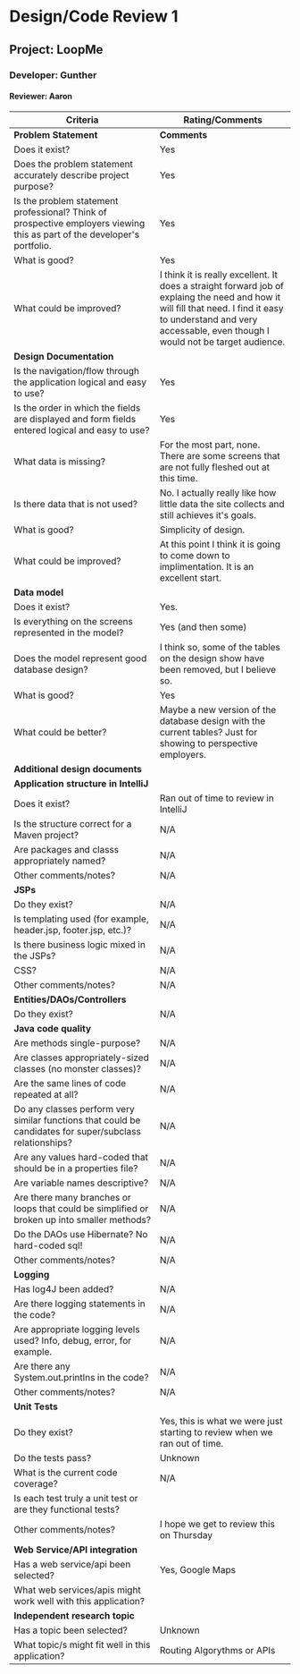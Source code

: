 # Design/Code Review 1

## Project: LoopMe

### Developer: Gunther

#### Reviewer: Aaron

|Criteria|Rating/Comments|
|---|---------------|
|**Problem Statement**| **Comments** |
| Does it exist?| Yes |
| Does the problem statement accurately describe project purpose?| Yes |
| Is the problem statement professional? Think of prospective employers viewing this as part of the developer's portfolio. | Yes |
| What is good? | Yes |
| What could be improved? | I think it is really excellent. It does a straight forward job of explaing the need and how it will fill that need. I find it easy to understand and very accessable, even though I would not be target audience. |
| **Design Documentation** ||
| Is the navigation/flow through the application logical and easy to use? | Yes |
| Is the order in which the fields are displayed and form fields entered logical and easy to use? | Yes |
| What data is missing? | For the most part, none. There are some screens that are not fully fleshed out at this time. |
| Is there data that is not used? | No. I actually really like how little data the site collects and still achieves it's goals. |
| What is good? | Simplicity of design. |
| What could be improved? | At this point I think it is going to come down to implimentation. It is an excellent start. |
| **Data model** ||
| Does it exist? | Yes. |
| Is everything on the screens represented in the model? | Yes (and then some) |
| Does the model represent good database design? | I think so, some of the tables on the design show have been removed, but I believe so. |
| What is good? | Yes |
| What could be better? | Maybe a new version of the database design with the current tables? Just for showing to perspective employers. |
| **Additional design documents** ||
| **Application structure in IntelliJ** ||
| Does it exist? | Ran out of time to review in IntelliJ |
| Is the structure correct for a Maven project? | N/A |
| Are packages and classs appropriately named? | N/A |
| Other comments/notes? | N/A |
| **JSPs** ||
| Do they exist? | N/A |
| Is templating used (for example, header.jsp, footer.jsp, etc.)? | N/A |
| Is there business logic mixed in the JSPs? | N/A |
| CSS? | N/A |
| Other comments/notes? | N/A |
| **Entities/DAOs/Controllers** ||
| Do they exist? | N/A |
| **Java code quality**||
| Are methods single-purpose? | N/A |
| Are classes appropriately-sized classes (no monster classes)? | N/A |
| Are the same lines of code repeated at all? | N/A |
| Do any classes perform very similar functions that could be candidates for super/subclass relationships? | N/A |
| Are any values hard-coded that should be in a properties file? | N/A |
| Are variable names descriptive? | N/A |
| Are there many branches or loops that could be simplified or broken up into smaller methods? | N/A |
| Do the DAOs use Hibernate? No hard-coded sql! | N/A |
| Other comments/notes? | N/A |
| **Logging**||
| Has log4J been added? | N/A |
| Are there logging statements in the code? | N/A |
| Are appropriate logging levels used? Info, debug, error, for example. | N/A |
| Are there any System.out.printlns in the code? | N/A |
| Other comments/notes? | N/A |
| **Unit Tests** ||
| Do they exist? | Yes, this is what we were just starting to review when we ran out of time. |
| Do the tests pass? | Unknown |
| What is the current code coverage? | N/A |
| Is each test truly a unit test or are they functional tests? | |
| Other comments/notes? | I hope we get to review this on Thursday |
| **Web Service/API integration** ||
| Has a web service/api been selected? | Yes, Google Maps |
| What web services/apis might work well with this application? | |
| **Independent research topic** ||
| Has a topic been selected? | Unknown |
| What topic/s might fit well in this application? | Routing Algorythms or APIs |














